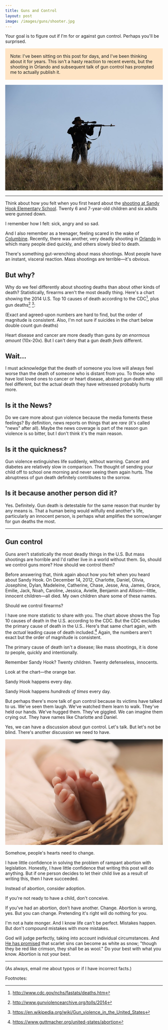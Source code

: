 ```yaml
---
title: Guns and Control
layout: post
image: /images/guns/shooter.jpg
---
```


<script src="https://cdnjs.cloudflare.com/ajax/libs/Chart.js/2.1.6/Chart.bundle.min.js"></script>

<style>
.note {
    background-color: bisque;
    padding: 1rem;
    margin-bottom: 1rem;
}
table {
    border-collapse: collapse;
    margin-bottom: 1rem;
}
td,
th {
    border: 1px solid lightgrey;
    padding: 2px 6px;
    text-align: left;
}
</style>

Your goal is to figure out if I'm for or against gun control.  Perhaps you'll be surprised.

<div class="note">
Note: I've been sitting on this post for days, and I've been thinking about it for years.  This isn't a hasty reaction to recent events, but the shooting in Orlando and subsequent talk of gun control has prompted me to actually publish it.
</div>

![](/images/guns/shooter.jpg)

---

Think about how you felt when you first heard about the [shooting at Sandy Hook Elementary School](https://en.wikipedia.org/wiki/Sandy_Hook_Elementary_School_shooting).  Twenty 6 and 7-year-old children and six adults were gunned down.

I remember how I felt: sick, angry and so sad.

And I also remember as a teenager, feeling scared in the wake of [Columbine](https://en.wikipedia.org/wiki/Columbine_High_School_massacre).  Recently, there was another, very deadly shooting in [Orlando](https://en.wikipedia.org/wiki/2016_Orlando_nightclub_shooting) in which many people died quickly, and others slowly bled to death.


There's something gut-wrenching about mass shootings.  Most people have an instant, visceral reaction.  Mass shootings are terrible&mdash;it's obvious.

## But why?

Why do we feel differently about shooting deaths than about other kinds of death?  Statistically, firearms aren't the most deadly thing.  Here's a chart showing the 2014 U.S. Top 10 causes of death according to the CDC[^3], plus gun deaths[^1] [^2]:

(Exact and agreed-upon numbers are hard to find, but the order of magnitude is consistent.  Also, I'm not sure if suicides in the chart below double count gun deaths)

<canvas id="chart1" width="500" height="300"></canvas>

<script>
var data = {
    'Heart disease': 614348,
    'Cancer': 591699,
    'Respiratory diseases': 147101,
    'Accidents': 136053,
    'Stroke': 133103,
    'Alzheimer\'s disease': 93541,
    'Diabetes': 76488,
    'Influenza and Pneumonia': 55227,
    'Nephritis': 48146,
    'Suicide': 42773,
    'Guns': 40000,
}
var keys = [
    'Heart disease',
    'Cancer',
    'Respiratory diseases',
    'Accidents',
    'Stroke',
    'Alzheimer\'s disease',
    'Diabetes',
    'Influenza and Pneumonia',
    'Nephritis',
    'Suicide',
    'Guns',
];
var values = [];
for (var i = 0; i < keys.length; i++) {
    values.push(data[keys[i]]);
}
var chart = new Chart(document.getElementById('chart1'), {
    type: 'bar',
    data: {
        labels: keys,
        datasets: [{
            label: '2014 Deaths',
            data: values,
            backgroundColor: ['#2980b9','#2980b9','#2980b9','#2980b9','#2980b9','#2980b9','#2980b9','#2980b9','#2980b9','#2980b9', '#e74c3c'],
        }]
    },
    options: {
        responsive: true,
        legend: {
            display: false,
        }
    }
});
</script>

Heart disease and cancer are more deadly than guns *by an enormous amount* (10x-20x).  But I can't deny that a gun death *feels* different.

## Wait...

I must acknowledge that the death of someone you love will always feel worse than the death of someone who is distant from you.  To those who have lost loved ones to cancer or heart disease, abstract gun death may still feel different, but the actual death they have witnessed probably hurts more.

## Is it the News?

Do we care more about gun violence because the media foments these feelings?  By definition, news reports on things that are *rare* (it's called "news" after all).  Maybe the news coverage is part of the reason gun violence is so bitter, but I don't think it's the main reason.

## Is it the quickness?

Gun violence extinguishes life suddenly, without warning.  Cancer and diabetes are relatively slow in comparison.  The thought of sending your child off to school one morning and never seeing them again hurts.  The abruptness of gun death definitely contributes to the sorrow.

## Is it because another person did it?

Yes.  Definitely.  Gun death is detestable for the same reason that murder by any means is.  That a human being would wilfully end another's life, particularly an innocent person, is perhaps what amplifies the sorrow/anger for gun deaths the most.

---

## Gun control

Guns aren't statistically the most deadly things in the U.S.  But mass shootings are horrible and I'd rather live in a world without them.  So, should we control guns more?  How should we control them?

Before answering that, think again about how you felt when you heard about Sandy Hook.  On December 14, 2012, Charlotte, Daniel, Olivia, Josephine, Dylan, Madeleine, Catherine, Chase, Jesse, Ana, James, Grace, Emilie, Jack, Noah, Caroline, Jessica, Avielle, Benjamin and Allison&mdash;little, innocent children&mdash;all died.  My own children share some of these names.

Should we control firearms?

I have one more statistic to share with you.  The chart above shows the Top 10 causes of death in the U.S. according to the CDC.  But the CDC excludes the primary cause of death in the U.S..  Here's that same chart again, with the *actual* leading cause of death included.[^4]  Again, the numbers aren't exact but the order of magnitude is consistent.

The primary cause of death isn't a disease; like mass shootings, it is done *to* people, quickly and intentionally.

<canvas id="chart2" width="500" height="300"></canvas>

<script>
var data = {
    'Leading cause of death': 1000000,
    'Heart disease': 614348,
    'Cancer': 591699,
    'Respiratory diseases': 147101,
    'Accidents': 136053,
    'Stroke': 133103,
    'Alzheimer\'s disease': 93541,
    'Diabetes': 76488,
    'Influenza and Pneumonia': 55227,
    'Nephritis': 48146,
    'Suicide': 42773,
    'Guns': 40000,
}
var keys = [
    'Leading cause of death',
    'Heart disease',
    'Cancer',
    'Respiratory diseases',
    'Accidents',
    'Stroke',
    'Alzheimer\'s disease',
    'Diabetes',
    'Influenza and Pneumonia',
    'Nephritis',
    'Suicide',
    'Guns',
];
var values = [];
for (var i = 0; i < keys.length; i++) {
    values.push(data[keys[i]]);
}
var chart = new Chart(document.getElementById('chart2'), {
    type: 'bar',
    data: {
        labels: keys,
        datasets: [{
            label: 'Deaths',
            data: values,
            backgroundColor: ['#e67e22', '#2980b9','#2980b9','#2980b9','#2980b9','#2980b9','#2980b9','#2980b9','#2980b9','#2980b9','#2980b9', '#e74c3c'],
        }]
    },
    options: {
        responsive: true,
        legend: {
            display: false,
        }
    }
});
</script>

Remember Sandy Hook?  Twenty children.  Twenty defenseless, innocents.

Look at the chart&mdash;the orange bar.

Sandy Hook happens every day.

Sandy Hook happens *hundreds of times* every day.

But perhaps there's more talk of gun control because its victims have talked to us.  We've seen them laugh.  We've watched them learn to walk.  They've held our hands.  We've hugged them.  They've giggled.  We can imagine them crying out.  They have names like Charlotte and Daniel.

Yes, we can have a discussion about gun control.  Let's talk.  But let's not be blind.  There's another discussion we need to have.

<img src="/images/guns/feet.jpg">

Somehow, people's hearts need to change.

I have little confidence in solving the problem of rampant abortion with legislation.  Honestly, I have little confidence that writing this post will do anything.  But if one person decides to let their child live as a result of writing this, then I have succeeded.

Instead of abortion, consider adoption.

If you're not ready to have a child, don't conceive.

If you've had an abortion, don't have another.  Change.  Abortion is wrong, yes.  But you can change.  Pretending it's right will do nothing for you.

I'm not a hate monger.  And I know life can't be perfect.  Mistakes happen.  But don't compound mistakes with more mistakes.

God will judge perfectly, taking into account individual circumstances.  And [He has promised](https://www.lds.org/scriptures/ot/isa/1.18?lang=eng#17) that scarlet sins can become as white as snow; "though they be red like crimson, they shall be as wool."  Do your best with what you know.  Abortion is not your best.


---

(As always, email me about typos or if I have incorrect facts.)

Footnotes:

[^1]: <http://www.gunviolencearchive.org/tolls/2014>
[^2]: <https://en.wikipedia.org/wiki/Gun_violence_in_the_United_States>
[^3]: <http://www.cdc.gov/nchs/fastats/deaths.htm>
[^4]: <https://www.guttmacher.org/united-states/abortion>

